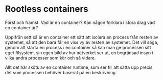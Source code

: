 # Rootless containers

Först och främst. Vad är en container? Kan någon förklara i stora drag
vad en container är?

Uppifrån sett så är en container ett sätt att isolera en process från
resten av systemet, så att den bara får en viss vy av resten av
systemet. Det vill säga, genom att starta en process i en container så
kan man ge processen sitt eget filsystem, sin egen bild av hur
nätverket ser ut, en begränsad insyn i vilka andra processer som kör
och så vidare.

Allt det här sköts av en container runtime, som ser till att sätta upp
precis det som processen behöver baserat på en beskrivning.
